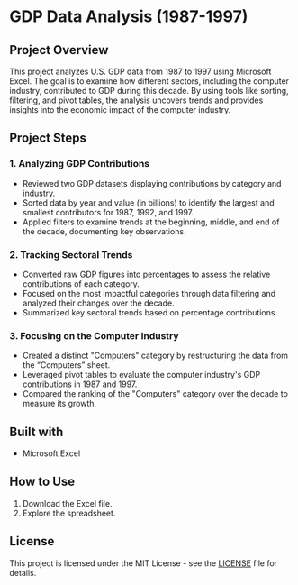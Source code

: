 # GDP Data Analysis (1987-1997)

## Project Overview 

This project analyzes U.S. GDP data from 1987 to 1997 using Microsoft Excel. The goal is to examine how different sectors, including the computer industry, contributed to GDP during this decade. By using tools like sorting, filtering, and pivot tables, the analysis uncovers trends and provides insights into the economic impact of the computer industry.

## Project Steps

### 1. **Analyzing GDP Contributions**
- Reviewed two GDP datasets displaying contributions by category and industry.
- Sorted data by year and value (in billions) to identify the largest and smallest contributors for 1987, 1992, and 1997.
- Applied filters to examine trends at the beginning, middle, and end of the decade, documenting key observations.

### 2. **Tracking Sectoral Trends**
- Converted raw GDP figures into percentages to assess the relative contributions of each category.
- Focused on the most impactful categories through data filtering and analyzed their changes over the decade.
- Summarized key sectoral trends based on percentage contributions.

### 3. **Focusing on the Computer Industry**
- Created a distinct "Computers" category by restructuring the data from the “Computers” sheet.
- Leveraged pivot tables to evaluate the computer industry's GDP contributions in 1987 and 1997.
- Compared the ranking of the "Computers" category over the decade to measure its growth.

## Built with
- Microsoft Excel

## How to Use
1. Download the Excel file.
2. Explore the spreadsheet.

## License
This project is licensed under the MIT License - see the [LICENSE](LICENSE) file for details.
